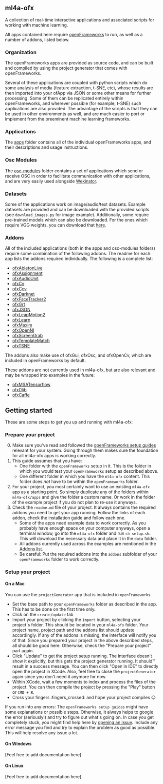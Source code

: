 ## ml4a-ofx

A collection of real-time interactive applications and associated scripts for working with machine learning. 

All apps contained here require [openFrameworks](http://www.openframeworks.cc) to run, as well as a number of addons, listed below.

### Organization

The openFrameworks apps are provided as source code, and can be built and compiled by using the project generator that comes with openFrameworks.

Several of these applications are coupled with python scripts which do some analysis of media (feature extraction, t-SNE, etc), whose results are then imported into your ofApp via JSON or some other means for further processing. Some of them can be replicated entirely within openFrameworks, and wherever possible (for example, t-SNE) such applications are also provided. The advantage of the scripts is that they can be used in other environments as well, and are much easier to port or implement from the preeminent machine learning frameworks. 

### Applications

The [apps](https://github.com/InnovativeDigitalSolution/ML4a-ofx/tree/master/apps) folder contains all of the individual openFrameworks apps, and their descriptions and usage instructions.

### Osc Modules

The [osc-modules](https://github.com/InnovativeDigitalSolution/ML4a-ofx/tree/master/osc-modules) folder contains a set of applications which send or receive OSC in order to facilitate communication with other applications, and are very easily used alongside [Wekinator](http://www.wekinator.org). 

### Datasets

Some of the applications work on image/audio/text datasets. Example datasets are provided and can be downloaded with the provided scripts (see `download_images.py` for image example). Additionally, some require pre-trained models which can also be downloaded. For the ones which require VGG weights, you can download that [here](https://drive.google.com/file/d/0Bz7KyqmuGsilT0J5dmRCM0ROVHc/view?usp=sharing).

### Addons

All of the included applications (both in the apps and osc-modules folders) require some combination of the following addons. The readme for each app lists the addons required individually. The following is a complete list: 
- [ofxAbletonLive](https://github.com/genekogan/ofxAbletonLive)
- [ofxAssignment](https://github.com/kylemcdonald/ofxAssignment)
- [ofxAudioUnit](https://github.com/admsyn/ofxAudioUnit)
- [ofxCv](https://github.com/kylemcdonald/ofxCv)
- [ofxCcv](https://github.com/kylemcdonald/ofxCcv)
- [ofxDarknet](https://github.com/mrzl/ofxDarknet)
- [ofxFaceTracker2](https://github.com/HalfdanJ/ofxFaceTracker2)
- [ofxGrt](https://github.com/nickgillian/ofxGrt)
- [ofxJSON](https://github.com/jeffcrouse/ofxJSON)
- [ofxLeapMotion2](https://github.com/genekogan/ofxLeapMotion2)
- [ofxLearn](https://github.com/genekogan/ofxLearn)
- [ofxMaxim](https://github.com/falcon4ever/ofxMaxim)
- [ofxOpenNI](https://github.com/gameoverhack/ofxOpenNI)
- [ofxScreenGrab](https://github.com/genekogan/ofxScreenGrab)
- [ofxTemplateMatch](https://github.com/genekogan/ofxTemplateMatching)
- [ofxTSNE](https://github.com/genekogan/ofxTSNE)

The addons also make use of ofxGui, ofxOsc, and ofxOpenCv, which are included in openFrameworks by default.

These addons are not currently used in ml4a-ofx, but are also relevant and may be wrapped into examples in the future: 
- [ofxMSATensorflow](https://github.com/memo/ofxMSATensorFlow)
- [ofxDlib](https://github.com/bakercp/ofxDlib)
- [ofxCaffe](https://github.com/Geekrick88/ofxCaffe)

## Getting started

These are some steps to get you up and running with ml4a-ofx:

### Prepare your project

0. Make sure you've read and followed the [openFrameworks setup guides](http://openframeworks.cc/download/) relevant for your system. Going through them makes sure the foundation for all ml4a-ofx apps is working correctly.
1. This guide assumes that you have:
   - One folder with the `openFrameworks` setup in it. This is the folder in which you would test your `openFrameworks` setup as described above.
   - One different folder in which you have the `ml4a-ofx` content. This folder does *not* have to be within the `openFrameworks` folder.
1. For your project, you most certainly want to use an existing `ml4a-ofx` app as a starting point. So simply duplicate any of the folders within `ml4a-ofx/apps` and give the folder a custom name. Or work in the folder of the example project if you do not plan to re-use it anyways.
1. Check the `readme.md` file of your project. It always contains the required addons you need to get your app running. Follow the links of each addon, check the installation guide and follow each one.
   - Some of the apps need example data to work correctly. As you probably have enough space on your computer anyways, open a terminal window, go into the `ml4a-ofx` folder and run `sh setup.sh`. This will download the necessary data and place it in the `data` folder.
   - All addons currently used across the examples are mentioned in the [Addons list](#addons).
   - Be careful: Put the required addons into the `addons` subfolder of your `openFrameworks` folder to work correctly.

### Setup your project

#### On a Mac

You can use the `projectGenerator` app that is included in `openFrameworks`.

- Set the base path to your `openFrameworks` folder as described in the app. This has to be done on the first time only.
- Click on the `create/update` tab
- Import your project by clicking the `import` button, selecting your project's folder. This should be located in your `ml4a-ofx` folder. Your project name, project path and the addons list should update accordingly. If any of the addons is missing, the interface will notify you of that. Since you prepared your project in the above described steps, all should be good here. Otherwise, check the "Prepare your project" part again.
- Click "Update" to get the project setup running. The interface doesn't show it explicitly, but this gets the project generator running. It should™ result in a success message. You can then click "Open in IDE" to directly open the project in XCode. Also, feel free to close the `projectGenerator` again since you don't need it anymore for now.
- Within XCode, wait a few moments to index and process the files of the project. You can then compile the project by pressing the "Play" button or `CMD + R`.
- Cross your fingers :fingers_crossed: and hope your project compiles :wink:

If you run into any errors: The `openFrameworks setup guides` might have some explanations or possible steps. Otherwise, it always helps to google the error (seriously!) and try to figure out what's going on. In case you get completely stuck, you might find help here by [opening an issue](https://github.com/ml4a/ml4a-ofx/issues/new). Include any error message you find and try to explain the problem as good as possible. This will help resolve any issue a lot.

#### On Windows

[Feel free to add documentation here]

#### On Linux

[Feel free to add documentation here]
